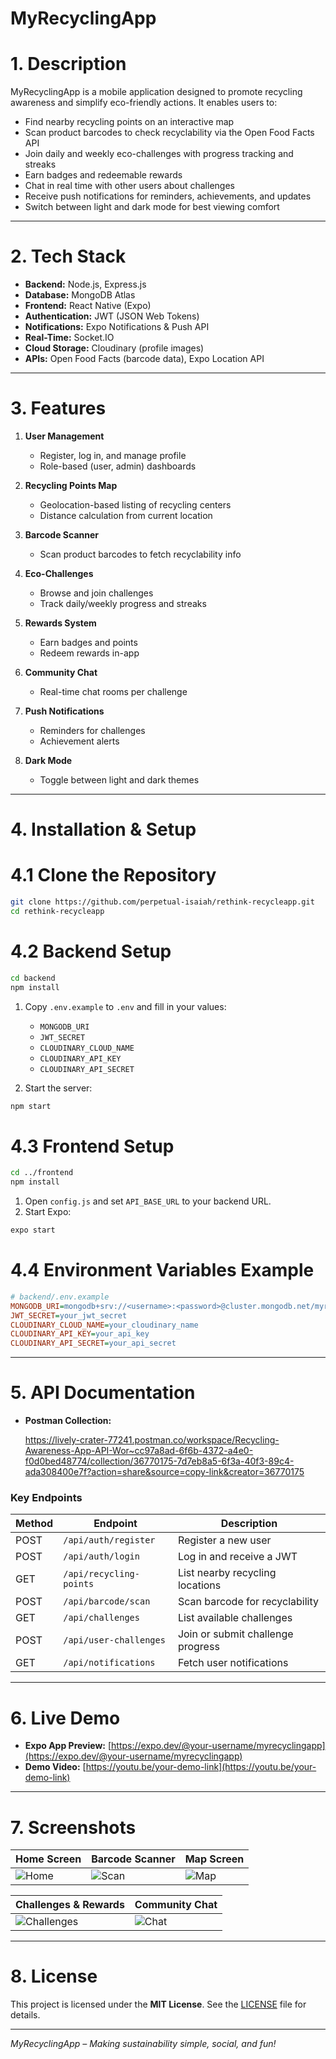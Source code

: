 
# MyRecyclingApp

# 1. Description

MyRecyclingApp is a mobile application designed to promote recycling awareness and simplify eco-friendly actions. It enables users to:

- Find nearby recycling points on an interactive map  
- Scan product barcodes to check recyclability via the Open Food Facts API  
- Join daily and weekly eco-challenges with progress tracking and streaks  
- Earn badges and redeemable rewards  
- Chat in real time with other users about challenges  
- Receive push notifications for reminders, achievements, and updates  
- Switch between light and dark mode for best viewing comfort  

---

# 2. Tech Stack

- **Backend:** Node.js, Express.js  
- **Database:** MongoDB Atlas  
- **Frontend:** React Native (Expo)  
- **Authentication:** JWT (JSON Web Tokens)  
- **Notifications:** Expo Notifications & Push API  
- **Real-Time:** Socket.IO  
- **Cloud Storage:** Cloudinary (profile images)  
- **APIs:** Open Food Facts (barcode data), Expo Location API  

---

# 3. Features

1. **User Management**  
   - Register, log in, and manage profile  
   - Role-based (user, admin) dashboards  

2. **Recycling Points Map**  
   - Geolocation-based listing of recycling centers  
   - Distance calculation from current location  

3. **Barcode Scanner**  
   - Scan product barcodes to fetch recyclability info  

4. **Eco-Challenges**  
   - Browse and join challenges  
   - Track daily/weekly progress and streaks  

5. **Rewards System**  
   - Earn badges and points  
   - Redeem rewards in-app  

6. **Community Chat**  
   - Real-time chat rooms per challenge  

7. **Push Notifications**  
   - Reminders for challenges  
   - Achievement alerts  

8. **Dark Mode**  
   - Toggle between light and dark themes  

---

# 4. Installation & Setup

# 4.1 Clone the Repository

```bash
git clone https://github.com/perpetual-isaiah/rethink-recycleapp.git
cd rethink-recycleapp
````

# 4.2 Backend Setup

```bash
cd backend
npm install
```

1. Copy `.env.example` to `.env` and fill in your values:

   * `MONGODB_URI`
   * `JWT_SECRET`
   * `CLOUDINARY_CLOUD_NAME`
   * `CLOUDINARY_API_KEY`
   * `CLOUDINARY_API_SECRET`

2. Start the server:

```bash
npm start
```

# 4.3 Frontend Setup

```bash
cd ../frontend
npm install
```

1. Open `config.js` and set `API_BASE_URL` to your backend URL.
2. Start Expo:

```bash
expo start
```

# 4.4 Environment Variables Example

```ini
# backend/.env.example
MONGODB_URI=mongodb+srv://<username>:<password>@cluster.mongodb.net/myrecyclingapp
JWT_SECRET=your_jwt_secret
CLOUDINARY_CLOUD_NAME=your_cloudinary_name
CLOUDINARY_API_KEY=your_api_key
CLOUDINARY_API_SECRET=your_api_secret
```

---

# 5. API Documentation

* **Postman Collection:**
  
  https://lively-crater-77241.postman.co/workspace/Recycling-Awareness-App-API-Wor~cc97a8ad-6f6b-4372-a4e0-f0d0bed48774/collection/36770175-7d7eb8a5-6f3a-40f3-89c4-ada308400e7f?action=share&source=copy-link&creator=36770175

### Key Endpoints

| Method | Endpoint                | Description                       |
| ------ | ----------------------- | --------------------------------- |
| POST   | `/api/auth/register`    | Register a new user               |
| POST   | `/api/auth/login`       | Log in and receive a JWT          |
| GET    | `/api/recycling-points` | List nearby recycling locations   |
| POST   | `/api/barcode/scan`     | Scan barcode for recyclability    |
| GET    | `/api/challenges`       | List available challenges         |
| POST   | `/api/user-challenges`  | Join or submit challenge progress |
| GET    | `/api/notifications`    | Fetch user notifications          |

---

# 6. Live Demo

* **Expo App Preview:** [https://expo.dev/@your-username/myrecyclingapp](https://expo.dev/@your-username/myrecyclingapp)
* **Demo Video:** [https://youtu.be/your-demo-link](https://youtu.be/your-demo-link)

---

# 7. Screenshots

| Home Screen                   | Barcode Scanner               | Map Screen                  |
| ----------------------------- | ----------------------------- | --------------------------- |
| ![Home](screenshots/home.png) | ![Scan](screenshots/scan.png) | ![Map](screenshots/map.png) |

| Challenges & Rewards                     | Community Chat                |
| ---------------------------------------- | ----------------------------- |
| ![Challenges](screenshots/challenge.png) | ![Chat](screenshots/chat.png) |

---

# 8. License

This project is licensed under the **MIT License**. See the [LICENSE](LICENSE) file for details.

---

*MyRecyclingApp – Making sustainability simple, social, and fun!*


